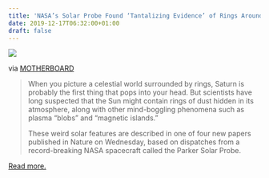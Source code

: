 ```yaml
---
title: 'NASA’s Solar Probe Found ‘Tantalizing Evidence’ of Rings Around the Sun'
date: 2019-12-17T06:32:00+01:00
draft: false
---
```


[![](https://cdn-blog.adafruit.com/uploads/2019/12/1575487674413-GettyImages-1181710965-600x337.jpeg)](https://www.vice.com/en_us/article/evjj44/nasas-solar-probe-found-tantalizing-evidence-of-rings-around-the-sun)

via [MOTHERBOARD](https://www.vice.com/en_us/article/evjj44/nasas-solar-probe-found-tantalizing-evidence-of-rings-around-the-sun)

> When you picture a celestial world surrounded by rings, Saturn is probably the first thing that pops into your head. But scientists have long suspected that the Sun might contain rings of dust hidden in its atmosphere, along with other mind-boggling phenomena such as plasma “blobs” and “magnetic islands.”
> 
> These weird solar features are described in one of four new papers published in Nature on Wednesday, based on dispatches from a record-breaking NASA spacecraft called the Parker Solar Probe.

[Read more.](https://www.vice.com/en_us/article/evjj44/nasas-solar-probe-found-tantalizing-evidence-of-rings-around-the-sun)